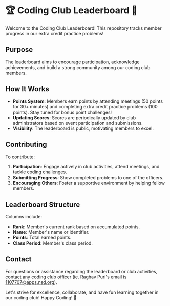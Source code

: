 # 🏆 Coding Club Leaderboard 🚀

Welcome to the Coding Club Leaderboard! This repository tracks member progress in our extra credit practice problems!

## Purpose
The leaderboard aims to encourage participation, acknowledge achievements, and build a strong community among our coding club members.

## How It Works
- **Points System**: Members earn points by attending meetings (50 points for 30+ minutes) and completing extra credit practice problems (100 points). Stay tuned for bonus point challenges!
- **Updating Scores**: Scores are periodically updated by club administrators based on event participation and submissions.
- **Visibility**: The leaderboard is public, motivating members to excel.

## Contributing
To contribute:
1. **Participation**: Engage actively in club activities, attend meetings, and tackle coding challenges.
2. **Submitting Progress**: Show completed problems to one of the officers.
3. **Encouraging Others**: Foster a supportive environment by helping fellow members.

## Leaderboard Structure
Columns include:
- **Rank**: Member's current rank based on accumulated points.
- **Name**: Member's name or identifier.
- **Points**: Total earned points.
- **Class Period**: Member's class period.

## Contact
For questions or assistance regarding the leaderboard or club activities, contact any coding club officer (ie. Raghav Puri's email is 1107707@apps.nsd.org).

Let's strive for excellence, collaborate, and have fun learning together in our coding club! Happy Coding! 🌟
